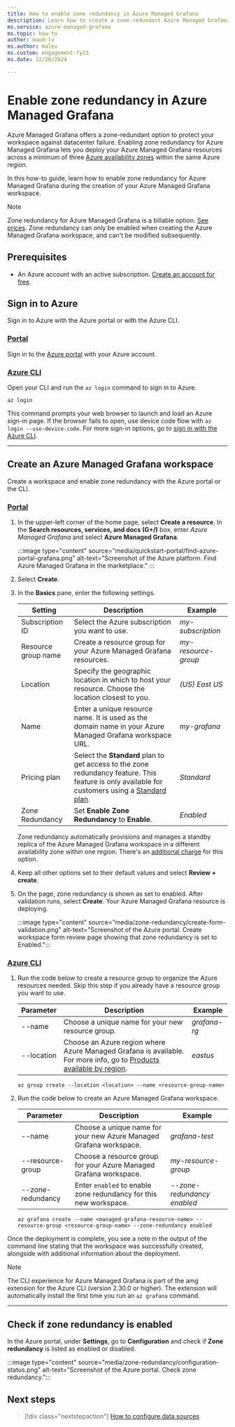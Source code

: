 ```yaml
---
title: How to enable zone redundancy in Azure Managed Grafana
description: Learn how to create a zone-redundant Azure Managed Grafana workspace for protection against datacenter failure.
ms.service: azure-managed-grafana
ms.topic: how-to
author: maud-lv
ms.author: malev
ms.custom: engagement-fy23
ms.date: 12/20/2024

--- 
```


# Enable zone redundancy in Azure Managed Grafana

Azure Managed Grafana offers a zone-redundant option to protect your workspace against datacenter failure. Enabling zone redundancy for Azure Managed Grafana lets you deploy your Azure Managed Grafana resources across a minimum of three [Azure availability zones](../reliability/availability-zones-region-support.md) within the same Azure region.

In this how-to guide, learn how to enable zone redundancy for Azure Managed Grafana during the creation of your Azure Managed Grafana workspace.

> [!NOTE]
> Zone redundancy for Azure Managed Grafana is a billable option. [See prices](https://azure.microsoft.com/pricing/details/managed-grafana/#pricing). Zone redundancy can only be enabled when creating the Azure Managed Grafana workspace, and can't be modified subsequently.

## Prerequisites

* An Azure account with an active subscription. [Create an account for free](https://azure.microsoft.com/free).

## Sign in to Azure

Sign in to Azure with the Azure portal or with the Azure CLI.

### [Portal](#tab/azure-portal)

Sign in to the [Azure portal](https://portal.azure.com) with your Azure account.  

### [Azure CLI](#tab/azure-cli)

Open your CLI and run the `az login` command to sign in to Azure.

```azurecli
az login
```

This command prompts your web browser to launch and load an Azure sign-in page. If the browser fails to open, use device code flow with `az login --use-device-code`. For more sign-in options, go to [sign in with the Azure CLI](/cli/azure/authenticate-azure-cli).

---

## Create an Azure Managed Grafana workspace

Create a workspace and enable zone redundancy with the Azure portal or the CLI.

### [Portal](#tab/azure-portal)

1. In the upper-left corner of the home page, select **Create a resource**. In the **Search resources, services, and docs (G+/)** box, enter *Azure Managed Grafana* and select **Azure Managed Grafana**.

    :::image type="content" source="media/quickstart-portal/find-azure-portal-grafana.png" alt-text="Screenshot of the Azure platform. Find Azure Managed Grafana in the marketplace." :::

1. Select **Create**.

1. In the **Basics** pane, enter the following settings.

    | Setting             | Description                                                                                            | Example             |
    |---------------------|--------------------------------------------------------------------------------------------------------|---------------------|
    | Subscription ID     | Select the Azure subscription you want to use.                                                         | *my-subscription*   |
    | Resource group name | Create a resource group for your Azure Managed Grafana resources.                                      | *my-resource-group* |
    | Location            | Specify the geographic location in which to host your resource. Choose the location closest to you.    | *(US) East US*      |
    | Name                | Enter a unique resource name. It is used as the domain name in your Azure Managed Grafana workspace URL. | *my-grafana*        |
    | Pricing plan        | Select the **Standard** plan to get access to the zone redundancy feature. This feature is only available for customers using a [Standard plan](overview.md#service-tiers).                             | *Standard*          |
    | Zone Redundancy     | Set **Enable Zone Redundancy** to **Enable**.                                                          | *Enabled*           |

    Zone redundancy automatically provisions and manages a standby replica of the Azure Managed Grafana workspace in a different availability zone within one region. There's an [additional charge](https://azure.microsoft.com/pricing/details/managed-grafana/#pricing) for this option.

1. Keep all other options set to their default values and select **Review + create**.

1. On the page, zone redundancy is shown as set to enabled. After validation runs, select **Create**. Your Azure Managed Grafana resource is deploying.

    :::image type="content" source="media/zone-redundancy/create-form-validation.png" alt-text="Screenshot of the Azure portal. Create workspace form review page showing that zone redundancy is set to Enabled.":::

 ### [Azure CLI](#tab/azure-cli)

1. Run the code below to create a resource group to organize the Azure resources needed. Skip this step if you already have a resource group you want to use.

    | Parameter  | Description                                                                                                                                                                                           | Example      |
    |------------|-------------------------------------------------------------------------------------------------------------------------------------------------------------------------------------------------------|--------------|
    | --name     | Choose a unique name for your new resource group.                                                                                                                                                     | *grafana-rg* |
    | --location | Choose an Azure region where Azure Managed Grafana is available. For more info, go to [Products available by region](https://azure.microsoft.com/global-infrastructure/services/?products=managed-grafana). | *eastus*     |

    ```azurecli
    az group create --location <location> --name <resource-group-name>
    ```

1. Run the code below to create an Azure Managed Grafana workspace.

    | Parameter         | Description                                                      | Example                     |
    |-------------------|------------------------------------------------------------------|-----------------------------|
    | --name            | Choose a unique name for your new Azure Managed Grafana workspace.      | *grafana-test*              |
    | --resource-group  | Choose a resource group for your Azure Managed Grafana workspace.       | *my-resource-group*         |
    | --zone-redundancy | Enter `enabled` to enable zone redundancy for this new workspace. | *--zone-redundancy enabled* |

    ```azurecli
    az grafana create --name <managed-grafana-resource-name> --resource-group <resource-group-name> --zone-redundancy enabled
    ```

Once the deployment is complete, you see a note in the output of the command line stating that the workspace was successfully created, alongside with additional information about the deployment.

> [!NOTE]
> The CLI experience for Azure Managed Grafana is part of the amg extension for the Azure CLI (version 2.30.0 or higher). The extension will automatically install the first time you run an `az grafana` command.

---

## Check if zone redundancy is enabled

In the Azure portal, under **Settings**, go to **Configuration** and check if **Zone redundancy** is listed as enabled or disabled.

   :::image type="content" source="media/zone-redundancy/configuration-status.png" alt-text="Screenshot of the Azure portal. Check zone redundancy.":::

## Next steps

> [!div class="nextstepaction"]
> [How to configure data sources](./how-to-data-source-plugins-managed-identity.md)